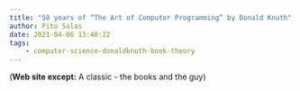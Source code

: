 ```yaml
---
title: "50 years of “The Art of Computer Programming” by Donald Knuth"
author: Pito Salas
date: 2021-04-06 13:40:22
tags:
    - computer-science-donaldknuth-book-theory
---
```



(**Web site except:** A classic - the books and the guy) 

